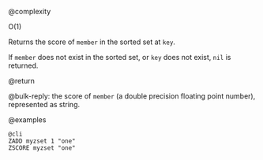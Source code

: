 @complexity

O(1)


Returns the score of `member` in the sorted set at `key`.

If `member` does not exist in the sorted set, or `key` does not exist,
`nil` is returned.

@return

@bulk-reply: the score of `member` (a double precision floating point number),
represented as string.

@examples

    @cli
    ZADD myzset 1 "one"
    ZSCORE myzset "one"

